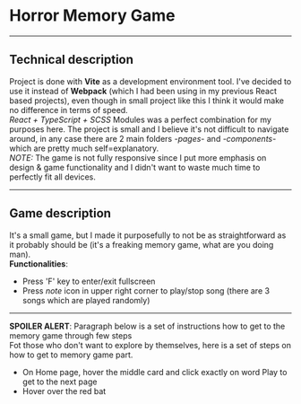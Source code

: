 # Horror Memory Game
***
## Technical description  
Project is done with **Vite** as a development environment tool. I've decided to use it instead of **Webpack** (which I had been using in my previous React based projects), even though in small project like this I think it would make no difference in terms of speed.  
_React + TypeScript + SCSS_ Modules was a perfect combination for my purposes here. The project is small and I believe it's not difficult to navigate around, in any case there are 2 main folders _-pages-_ and _-components-_ which are pretty much self=explanatory.  
_NOTE:_ The game is not fully responsive since I put more emphasis on design & game functionality and I didn't want to waste much time to perfectly fit all devices.  
***  
## Game description  
It's a small game, but I made it purposefully to not be as straightforward as it probably should be (it's a freaking memory game, what are you doing man).  
**Functionalities**:  
- Press 'F' key to enter/exit fullscreen
- Press _note_ icon in upper right corner to play/stop song (there are 3 songs which are played randomly)
***  
**SPOILER ALERT**: Paragraph below is a set of instructions how to get to the memory game through few steps  
Fot those who don't want to explore by themselves, here is a set of steps on how to get to memory game part.  
- On Home page, hover the middle card and click exactly on word Play to get to the next page
- Hover over the red bat 
